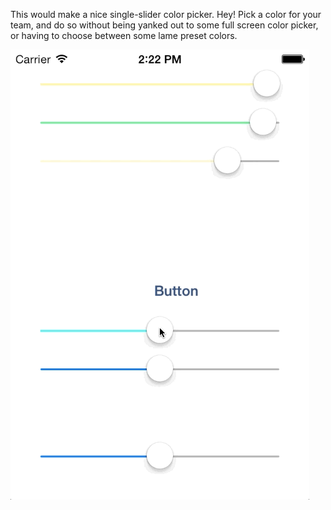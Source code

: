 This would make a nice single-slider color picker. Hey! Pick a color for your team, and do so without being yanked out to some full screen color picker, or having to choose between some lame preset colors. 

![Kewl stuff](Slider.gif)

